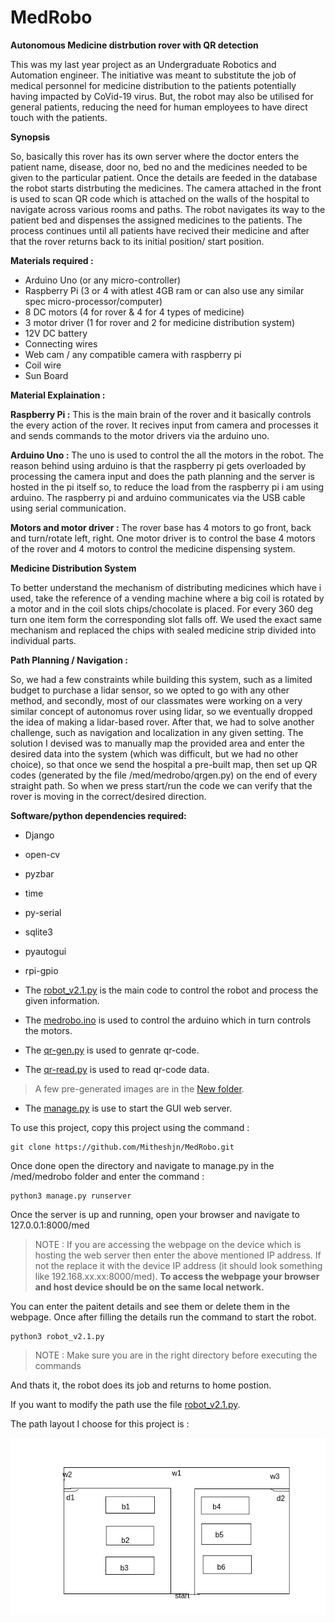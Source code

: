 # MedRobo

**Autonomous Medicine distrbution rover with QR detection**

This was my last year project as an Undergraduate Robotics and Automation engineer.
The initiative was meant to substitute the job of medical personnel for medicine distribution to the patients potentially having impacted by CoVid-19 virus. But, the robot may also be utilised for general patients, reducing the need for human employees to have direct touch with the patients.

**Synopsis**

So, basically this rover has its own server where the doctor enters the patient name, disease, door no, bed no and the medicines needed to be given to the particular patient. Once the details are feeded in the database the robot starts distrbuting the medicines. The camera attached in the front is used to scan QR code which is attached on the walls of the hospital to navigate across various rooms and paths. The robot navigates its way to the patient bed and dispenses the assigned medicines to the patients. The process continues until all patients have recived their medicine and after that the rover returns back to its initial position/ start position.

**Materials required :**
* Arduino Uno (or any micro-controller)
* Raspberry Pi (3 or 4 with atlest 4GB ram or can also use any similar spec micro-processor/computer)
* 8 DC motors (4 for rover & 4 for 4 types of medicine)
* 3 motor driver (1 for rover and 2 for medicine distribution system)
* 12V DC battery
* Connecting wires
* Web cam / any compatible camera with raspberry pi
* Coil wire
* Sun Board

**Material Explaination :**

**Raspberry Pi :** This is the main brain of the rover and it basically controls the every action of the rover. It recives input from camera and processes it and sends commands to the motor drivers via the arduino uno.

**Arduino Uno :** The uno is used to control the all the motors in the robot. The reason behind using arduino is that the raspberry pi gets overloaded by processing the camera input and does the path planning and the server is hosted in the pi itself so, to reduce the load from the raspberry pi i am using arduino. The raspberry pi and arduino communicates via the USB cable using serial communication.

**Motors and motor driver :** The rover base has 4 motors to go front, back and turn/rotate left, right. One motor driver is to control the base 4 motors of the rover and 4 motors to control the medicine dispensing system.

**Medicine Distribution System**

To better understand the mechanism of distributing medicines which have i used, take the reference of a vending machine where a big coil is rotated by a motor and in the coil slots chips/chocolate is placed. For every 360 deg turn one item form the corresponding slot falls off. We used the exact same mechanism and replaced the chips with sealed medicine strip divided into individual parts.

**Path Planning / Navigation :**

So, we had a few constraints while building this system, such as a limited budget to purchase a lidar sensor, so we opted to go with any other method, and secondly, most of our classmates were working on a very similar concept of autonomus rover using lidar, so we eventually dropped the idea of making a lidar-based rover. After that, we had to solve another challenge, such as navigation and localization in any given setting. The solution I devised was to manually map the provided area and enter the desired data into the system (which was difficult, but we had no other choice), so that once we send the hospital a pre-built map, then set up QR codes (generated by the file /med/medrobo/qrgen.py) on the end of every straight path. So when we press start/run the code we can verify that the rover is moving in the correct/desired direction.

**Software/python dependencies required:**
  * Django
  * open-cv
  * pyzbar
  * time
  * py-serial
  * sqlite3
  * pyautogui
  * rpi-gpio
  
* The [robot_v2.1.py](https://github.com/Mitheshjn/MedRobo/blob/main/robot_v2.1.py) is the main code to control the robot and process the given information.
* The [medrobo.ino](https://github.com/Mitheshjn/MedRobo/blob/main/medrobo.ino) is used to control the arduino which in turn controls the motors.
* The [qr-gen.py](https://github.com/Mitheshjn/MedRobo/blob/main/med/medrobo/qr-gen.py) is used to genrate qr-code.
* The [qr-read.py](https://github.com/Mitheshjn/MedRobo/blob/main/med/medrobo/qr-read.py) is used to read qr-code data.
>A few pre-generated images are in the [New folder](https://github.com/Mitheshjn/MedRobo/blob/main/New).
* The [manage.py](https://github.com/Mitheshjn/MedRobo/blob/main/med/medrobo/manage.py) is use to start the GUI web server.

To use this project, copy this project using the command :
```
git clone https://github.com/Mitheshjn/MedRobo.git
```
Once done open the directory and navigate to manage.py in the /med/medrobo folder and enter the command :
```
python3 manage.py runserver
```
Once the server is up and running, open your browser and navigate to 127.0.0.1:8000/med
>NOTE : If you are accessing the webpage on the device which is hosting the web server then enter the above mentioned IP address. If not the replace it with the device IP address (it should look something like 192.168.xx.xx:8000/med). **To access the webpage your browser and host device should be on the same local network.**

You can enter the paitent details and see them or delete them in the webpage. Once after filling the details run the command to start the robot.
```
python3 robot_v2.1.py
```

>NOTE : Make sure you are in the right directory before executing the commands

And thats it, the robot does its job and returns to home postion.

If you want to modify the path use the file [robot_v2.1.py](https://github.com/Mitheshjn/MedRobo/blob/main/robot_v2.1.py).

The path layout I choose for this project is :

![image](https://github.com/Mitheshjn/MedRobo/blob/main/layout.png)
